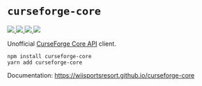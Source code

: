 # `curseforge-core`

<p>
  <a href="https://www.npmjs.com/package/curseforge-core">
    <img src="https://img.shields.io/npm/v/curseforge-core">
    <img src="https://img.shields.io/npm/l/curseforge-core">
    <img src="https://img.shields.io/npm/dt/curseforge-core">
    <img src="https://img.shields.io/badge/hotel-trivago-blue">
  </a>
</p>

Unofficial [CurseForge Core API](https://docs.curseforge.com/) client.

```
npm install curseforge-core
yarn add curseforge-core
```

Documentation: <https://wiisportsresort.github.io/curseforge-core>

